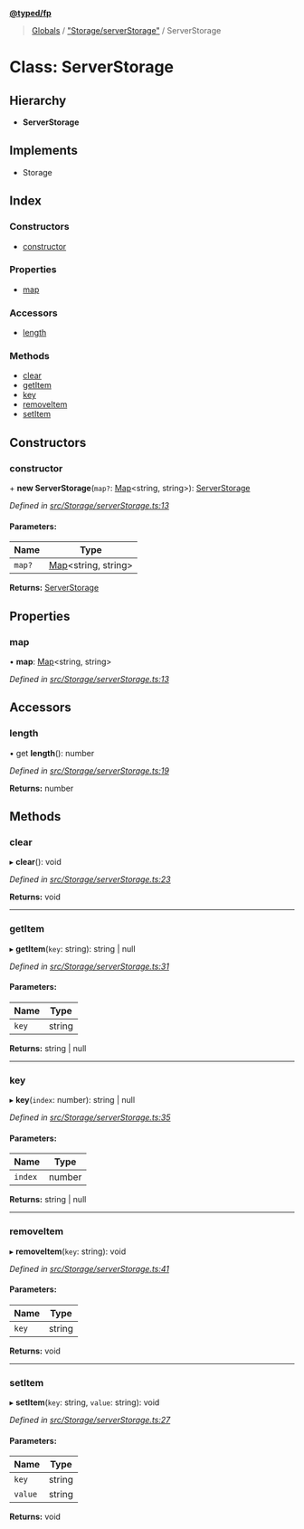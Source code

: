 **[@typed/fp](../README.md)**

> [Globals](../globals.md) / ["Storage/serverStorage"](../modules/_storage_serverstorage_.md) / ServerStorage

# Class: ServerStorage

## Hierarchy

* **ServerStorage**

## Implements

* Storage

## Index

### Constructors

* [constructor](_storage_serverstorage_.serverstorage.md#constructor)

### Properties

* [map](_storage_serverstorage_.serverstorage.md#map)

### Accessors

* [length](_storage_serverstorage_.serverstorage.md#length)

### Methods

* [clear](_storage_serverstorage_.serverstorage.md#clear)
* [getItem](_storage_serverstorage_.serverstorage.md#getitem)
* [key](_storage_serverstorage_.serverstorage.md#key)
* [removeItem](_storage_serverstorage_.serverstorage.md#removeitem)
* [setItem](_storage_serverstorage_.serverstorage.md#setitem)

## Constructors

### constructor

\+ **new ServerStorage**(`map?`: [Map](../enums/_logic_json_.tag.md#map)\<string, string>): [ServerStorage](_storage_serverstorage_.serverstorage.md)

*Defined in [src/Storage/serverStorage.ts:13](https://github.com/TylorS/typed-fp/blob/f129829/src/Storage/serverStorage.ts#L13)*

#### Parameters:

Name | Type |
------ | ------ |
`map?` | [Map](../enums/_logic_json_.tag.md#map)\<string, string> |

**Returns:** [ServerStorage](_storage_serverstorage_.serverstorage.md)

## Properties

### map

•  **map**: [Map](../interfaces/_shared_core_model_sharedkeystore_.sharedkeystore.md#map)\<string, string>

*Defined in [src/Storage/serverStorage.ts:13](https://github.com/TylorS/typed-fp/blob/f129829/src/Storage/serverStorage.ts#L13)*

## Accessors

### length

• get **length**(): number

*Defined in [src/Storage/serverStorage.ts:19](https://github.com/TylorS/typed-fp/blob/f129829/src/Storage/serverStorage.ts#L19)*

**Returns:** number

## Methods

### clear

▸ **clear**(): void

*Defined in [src/Storage/serverStorage.ts:23](https://github.com/TylorS/typed-fp/blob/f129829/src/Storage/serverStorage.ts#L23)*

**Returns:** void

___

### getItem

▸ **getItem**(`key`: string): string \| null

*Defined in [src/Storage/serverStorage.ts:31](https://github.com/TylorS/typed-fp/blob/f129829/src/Storage/serverStorage.ts#L31)*

#### Parameters:

Name | Type |
------ | ------ |
`key` | string |

**Returns:** string \| null

___

### key

▸ **key**(`index`: number): string \| null

*Defined in [src/Storage/serverStorage.ts:35](https://github.com/TylorS/typed-fp/blob/f129829/src/Storage/serverStorage.ts#L35)*

#### Parameters:

Name | Type |
------ | ------ |
`index` | number |

**Returns:** string \| null

___

### removeItem

▸ **removeItem**(`key`: string): void

*Defined in [src/Storage/serverStorage.ts:41](https://github.com/TylorS/typed-fp/blob/f129829/src/Storage/serverStorage.ts#L41)*

#### Parameters:

Name | Type |
------ | ------ |
`key` | string |

**Returns:** void

___

### setItem

▸ **setItem**(`key`: string, `value`: string): void

*Defined in [src/Storage/serverStorage.ts:27](https://github.com/TylorS/typed-fp/blob/f129829/src/Storage/serverStorage.ts#L27)*

#### Parameters:

Name | Type |
------ | ------ |
`key` | string |
`value` | string |

**Returns:** void
